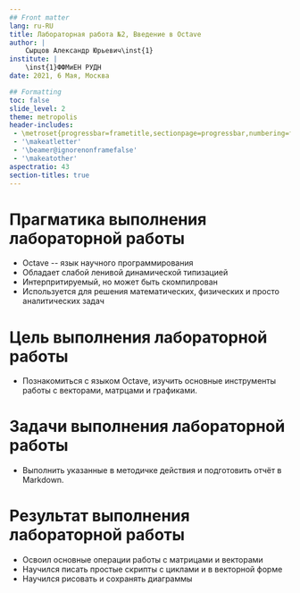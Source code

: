 ```yaml
---
## Front matter
lang: ru-RU
title: Лабораторная работа №2, Введение в Octave
author: |
    Сырцов Александр Юрьевич\inst{1}
institute: |
    \inst{1}ФФМиЕН РУДН
date: 2021, 6 Мая, Москва

## Formatting
toc: false
slide_level: 2
theme: metropolis
header-includes: 
 - \metroset{progressbar=frametitle,sectionpage=progressbar,numbering=fraction}
 - '\makeatletter'
 - '\beamer@ignorenonframefalse'
 - '\makeatother'
aspectratio: 43
section-titles: true
---
```


# Прагматика выполнения лабораторной работы

- Octave -- язык научного программирования
- Обладает слабой ленивой динамической типизацией
- Интерпритируемый, но может быть скомпилрован
- Используется для решения математических, физических и просто аналитических задач

# Цель выполнения лабораторной работы

- Познакомиться с языком Octave, изучить основные инструменты работы с векторами, матрцами и графиками.

# Задачи выполнения лабораторной работы

- Выполнить указанные в методичке действия и подготовить отчёт в Markdown.

# Результат выполнения лабораторной работы

- Освоил основные операции работы с матрицами и векторами
- Научился писать простые скрипты с циклами и в векторной форме
- Научился рисовать и сохранять диаграммы
